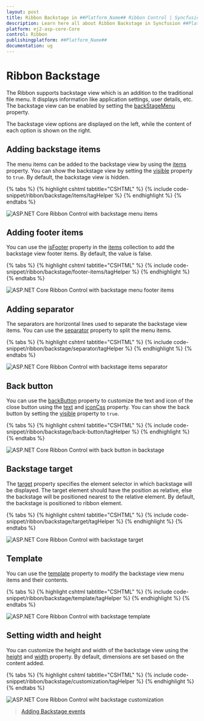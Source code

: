 ```yaml
---
layout: post
title: Ribbon Backstage in ##Platform_Name## Ribbon Control | Syncfusion
description: Learn here all about Ribbon Backstage in Syncfusion ##Platform_Name## Ribbon control of Syncfusion Essential JS 2 and more.
platform: ej2-asp-core-Core
control: Ribbon
publishingplatform: ##Platform_Name##
documentation: ug
---
```


# Ribbon Backstage

The Ribbon supports backstage view which is an addition to the traditional file menu. It displays information like application settings, user details, etc. The backstage view can be enabled by setting the [backStageMenu](https://help.syncfusion.com/cr/aspnetcore-js2/syncfusion.ej2.ribbon.ribbon.html#Syncfusion_EJ2_Ribbon_Ribbon_BackStageMenu) property.

The backstage view options are displayed on the left, while the content of each option is shown on the right.

## Adding backstage items

The menu items can be added to the backstage view by using the [items](https://help.syncfusion.com/cr/aspnetcore-js2/Syncfusion.EJ2.Ribbon.BackStageMenu.html#Syncfusion_EJ2_Ribbon_BackStageMenu_Items) property. You can show the backstage view by setting the [visible](https://help.syncfusion.com/cr/aspnetcore-js2/Syncfusion.EJ2.Ribbon.BackStageMenu.html#Syncfusion_EJ2_Ribbon_BackStageMenu_Visible) property to `true`. By default, the backstage view is hidden.

{% tabs %}
{% highlight cshtml tabtitle="CSHTML" %}
{% include code-snippet/ribbon/backstage/items/tagHelper %}
{% endhighlight %}
{% endtabs %}

![ASP.NET Core Ribbon Control with backstage menu items](images/ribbon-backstage.png)

## Adding footer items

You can use the [isFooter](https://help.syncfusion.com/cr/aspnetcore-js2/Syncfusion.EJ2.Ribbon.BackstageItem.html#Syncfusion_EJ2_Ribbon_BackstageItem_IsFooter) property in the [items](https://help.syncfusion.com/cr/aspnetcore-js2/Syncfusion.EJ2.Ribbon.BackStageMenu.html#Syncfusion_EJ2_Ribbon_BackStageMenu_Items) collection to add the backstage view footer items. By default, the value is false.

{% tabs %}
{% highlight cshtml tabtitle="CSHTML" %}
{% include code-snippet/ribbon/backstage/footer-items/tagHelper %}
{% endhighlight %}
{% endtabs %}

![ASP.NET Core Ribbon Control with backstage menu footer items](images/ribbon-footer-items.png)

## Adding separator

The separators are horizontal lines used to separate the backstage view items. You can use the [separator](https://help.syncfusion.com/cr/aspnetcore-js2/Syncfusion.EJ2.Ribbon.BackstageItem.html#Syncfusion_EJ2_Ribbon_BackstageItem_Separator) property to split the menu items.

{% tabs %}
{% highlight cshtml tabtitle="CSHTML" %}
{% include code-snippet/ribbon/backstage/separator/tagHelper %}
{% endhighlight %}
{% endtabs %}

![ASP.NET Core Ribbon Control with backstage items separator](images/ribbon-backstage-separator.png)

## Back button

You can use the [backButton](https://help.syncfusion.com/cr/aspnetcore-js2/Syncfusion.EJ2.Ribbon.BackStageMenu.html#Syncfusion_EJ2_Ribbon_BackStageMenu_BackButton) property to customize the text and icon of the close button using the [text](https://help.syncfusion.com/cr/aspnetcore-js2/Syncfusion.EJ2.Ribbon.BackstageBackButton.html#Syncfusion_EJ2_Ribbon_BackstageBackButton_Text) and [iconCss](https://help.syncfusion.com/cr/aspnetcore-js2/Syncfusion.EJ2.Ribbon.BackstageBackButton.html#Syncfusion_EJ2_Ribbon_BackstageBackButton_IconCss) property. You can show the back button by setting the [visible](https://help.syncfusion.com/cr/aspnetcore-js2/Syncfusion.EJ2.Ribbon.BackstageBackButton.html#Syncfusion_EJ2_Ribbon_BackstageBackButton_Visible) property to `true`.

{% tabs %}
{% highlight cshtml tabtitle="CSHTML" %}
{% include code-snippet/ribbon/backstage/back-button/tagHelper %}
{% endhighlight %}
{% endtabs %}

![ASP.NET Core Ribbon Control with back button in backstage](images/ribbon-back-button.png)

## Backstage target

The [target](https://help.syncfusion.com/cr/aspnetcore-js2/Syncfusion.EJ2.Ribbon.BackStageMenu.html#Syncfusion_EJ2_Ribbon_BackStageMenu_Target) property specifies the element selector in which backstage will be displayed. The target element should have the position as relative, else the backstage will be positioned nearest to the relative element. By default, the backstage is positioned to ribbon element.

{% tabs %}
{% highlight cshtml tabtitle="CSHTML" %}
{% include code-snippet/ribbon/backstage/target/tagHelper %}
{% endhighlight %}
{% endtabs %}

![ASP.NET Core Ribbon Control with backstage target](images/ribbon-backstage-target.png)

## Template

You can use the [template](https://help.syncfusion.com/cr/aspnetcore-js2/Syncfusion.EJ2.Ribbon.BackStageMenu.html#Syncfusion_EJ2_Ribbon_BackStageMenu_Template) property to modify the backstage view menu items and their contents.

{% tabs %}
{% highlight cshtml tabtitle="CSHTML" %}
{% include code-snippet/ribbon/backstage/template/tagHelper %}
{% endhighlight %}
{% endtabs %}

![ASP.NET Core Ribbon Control with backstage template](images/ribbon-backstage-template.png)

## Setting width and height

You can customize the height and width of the backstage view using the [height](https://help.syncfusion.com/cr/aspnetcore-js2/Syncfusion.EJ2.Ribbon.BackStageMenu.html#Syncfusion_EJ2_Ribbon_BackStageMenu_Height) and [width](https://help.syncfusion.com/cr/aspnetcore-js2/Syncfusion.EJ2.Ribbon.BackStageMenu.html#Syncfusion_EJ2_Ribbon_BackStageMenu_Width) property. By default, dimensions are set based on the content added.

{% tabs %}
{% highlight cshtml tabtitle="CSHTML" %}
{% include code-snippet/ribbon/backstage/customization/tagHelper %}
{% endhighlight %}
{% endtabs %}

![ASP.NET Core Ribbon Control wiht backstage customization](images/ribbon-backstage-customization.png)

> [Adding Backstage events](./events#backStageItemClick)